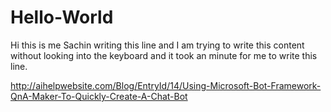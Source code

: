 # Hello-World
Hi this is me Sachin writing this line and I am trying to write this content without looking into the keyboard and it took an minute for me to write this line.

http://aihelpwebsite.com/Blog/EntryId/14/Using-Microsoft-Bot-Framework-QnA-Maker-To-Quickly-Create-A-Chat-Bot
